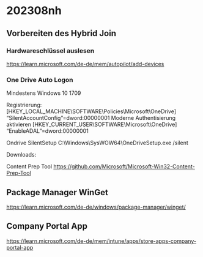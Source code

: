 # 202308nh
## Vorbereiten des Hybrid Join
### Hardwareschlüssel auslesen
https://learn.microsoft.com/de-de/mem/autopilot/add-devices


### One Drive Auto Logon
Mindestens  Windows 10 1709

Registrierung:
 [HKEY_LOCAL_MACHINE\SOFTWARE\Policies\Microsoft\OneDrive] “SilentAccountConfig”=dword:00000001
 Moderne Authentisierung aktivieren
 [HKEY_CURRENT_USER\SOFTWARE\Microsoft\OneDrive] “EnableADAL”=dword:00000001
 
 Ondrive SilentSetup
 C:\Windows\SysWOW64\OneDriveSetup.exe /silent
 
 Downloads:
 
 Content Prep Tool
 https://github.com/Microsoft/Microsoft-Win32-Content-Prep-Tool
 
 
 ## Package Manager WinGet
 https://learn.microsoft.com/de-de/windows/package-manager/winget/

 
 ## Company Portal App
 https://learn.microsoft.com/de-de/mem/intune/apps/store-apps-company-portal-app
 


